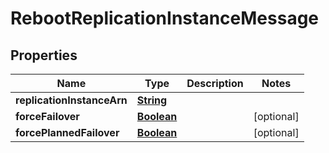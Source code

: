

# RebootReplicationInstanceMessage


## Properties

| Name | Type | Description | Notes |
|------------ | ------------- | ------------- | -------------|
|**replicationInstanceArn** | [**String**](String.md) |  |  |
|**forceFailover** | [**Boolean**](Boolean.md) |  |  [optional] |
|**forcePlannedFailover** | [**Boolean**](Boolean.md) |  |  [optional] |



